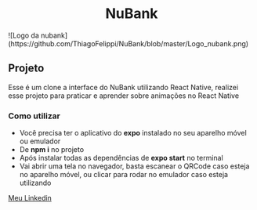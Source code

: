 <h1 align="center">NuBank</h1>
![Logo da nubank](https://github.com/ThiagoFelippi/NuBank/blob/master/Logo_nubank.png)

## Projeto
Esse é um clone a interface do NuBank utilizando React Native, realizei esse projeto para praticar e aprender sobre animações no React Native

### Como utilizar
* Você precisa ter o aplicativo do **expo** instalado no seu aparelho móvel ou emulador
* De **npm i** no projeto
* Após instalar todas as dependências de **expo start** no terminal
* Vai abrir uma tela no navegador, basta escanear o QRCode caso esteja no aparelho móvel, ou clicar para rodar no emulador caso esteja utilizando

[Meu Linkedin](https://www.linkedin.com/in/thiago-crespo-felippi/)
